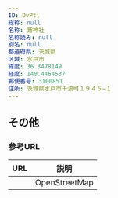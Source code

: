 ```yaml
---
ID: DvPtl
総称: null
名称: 鷲神社
名称読み: null
別名: null
都道府県: 茨城県
区域: 水戸市
緯度: 36.3478149
経度: 140.4464537
郵便番号: 3100851
住所: 茨城県水戸市千波町１９４５−１
---
```


## その他

### 参考URL

| URL | 説明          |
| --- | ------------- |
|     | OpenStreetMap |
